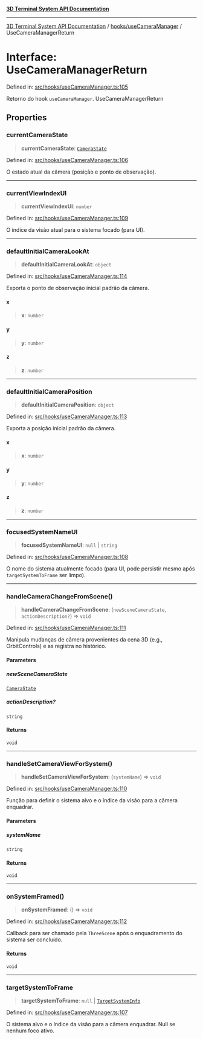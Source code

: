 [**3D Terminal System API Documentation**](../../../README.md)

***

[3D Terminal System API Documentation](../../../README.md) / [hooks/useCameraManager](../README.md) / UseCameraManagerReturn

# Interface: UseCameraManagerReturn

Defined in: [src/hooks/useCameraManager.ts:105](https://github.com/Dicommunitas/ThreeJS_Terminal_3D/blob/824631c882bd29351bc730ad23d22c22cce24127/src/hooks/useCameraManager.ts#L105)

Retorno do hook `useCameraManager`.
 UseCameraManagerReturn

## Properties

### currentCameraState

> **currentCameraState**: [`CameraState`](../../../lib/types/interfaces/CameraState.md)

Defined in: [src/hooks/useCameraManager.ts:106](https://github.com/Dicommunitas/ThreeJS_Terminal_3D/blob/824631c882bd29351bc730ad23d22c22cce24127/src/hooks/useCameraManager.ts#L106)

O estado atual da câmera (posição e ponto de observação).

***

### currentViewIndexUI

> **currentViewIndexUI**: `number`

Defined in: [src/hooks/useCameraManager.ts:109](https://github.com/Dicommunitas/ThreeJS_Terminal_3D/blob/824631c882bd29351bc730ad23d22c22cce24127/src/hooks/useCameraManager.ts#L109)

O índice da visão atual para o sistema focado (para UI).

***

### defaultInitialCameraLookAt

> **defaultInitialCameraLookAt**: `object`

Defined in: [src/hooks/useCameraManager.ts:114](https://github.com/Dicommunitas/ThreeJS_Terminal_3D/blob/824631c882bd29351bc730ad23d22c22cce24127/src/hooks/useCameraManager.ts#L114)

Exporta o ponto de observação inicial padrão da câmera.

#### x

> **x**: `number`

#### y

> **y**: `number`

#### z

> **z**: `number`

***

### defaultInitialCameraPosition

> **defaultInitialCameraPosition**: `object`

Defined in: [src/hooks/useCameraManager.ts:113](https://github.com/Dicommunitas/ThreeJS_Terminal_3D/blob/824631c882bd29351bc730ad23d22c22cce24127/src/hooks/useCameraManager.ts#L113)

Exporta a posição inicial padrão da câmera.

#### x

> **x**: `number`

#### y

> **y**: `number`

#### z

> **z**: `number`

***

### focusedSystemNameUI

> **focusedSystemNameUI**: `null` \| `string`

Defined in: [src/hooks/useCameraManager.ts:108](https://github.com/Dicommunitas/ThreeJS_Terminal_3D/blob/824631c882bd29351bc730ad23d22c22cce24127/src/hooks/useCameraManager.ts#L108)

O nome do sistema atualmente focado (para UI, pode persistir mesmo após `targetSystemToFrame` ser limpo).

***

### handleCameraChangeFromScene()

> **handleCameraChangeFromScene**: (`newSceneCameraState`, `actionDescription?`) => `void`

Defined in: [src/hooks/useCameraManager.ts:111](https://github.com/Dicommunitas/ThreeJS_Terminal_3D/blob/824631c882bd29351bc730ad23d22c22cce24127/src/hooks/useCameraManager.ts#L111)

Manipula mudanças de câmera provenientes da cena 3D (e.g., OrbitControls) e as registra no histórico.

#### Parameters

##### newSceneCameraState

[`CameraState`](../../../lib/types/interfaces/CameraState.md)

##### actionDescription?

`string`

#### Returns

`void`

***

### handleSetCameraViewForSystem()

> **handleSetCameraViewForSystem**: (`systemName`) => `void`

Defined in: [src/hooks/useCameraManager.ts:110](https://github.com/Dicommunitas/ThreeJS_Terminal_3D/blob/824631c882bd29351bc730ad23d22c22cce24127/src/hooks/useCameraManager.ts#L110)

Função para definir o sistema alvo e o índice da visão para a câmera enquadrar.

#### Parameters

##### systemName

`string`

#### Returns

`void`

***

### onSystemFramed()

> **onSystemFramed**: () => `void`

Defined in: [src/hooks/useCameraManager.ts:112](https://github.com/Dicommunitas/ThreeJS_Terminal_3D/blob/824631c882bd29351bc730ad23d22c22cce24127/src/hooks/useCameraManager.ts#L112)

Callback para ser chamado pela `ThreeScene` após o enquadramento do sistema ser concluído.

#### Returns

`void`

***

### targetSystemToFrame

> **targetSystemToFrame**: `null` \| [`TargetSystemInfo`](../../../lib/types/interfaces/TargetSystemInfo.md)

Defined in: [src/hooks/useCameraManager.ts:107](https://github.com/Dicommunitas/ThreeJS_Terminal_3D/blob/824631c882bd29351bc730ad23d22c22cce24127/src/hooks/useCameraManager.ts#L107)

O sistema alvo e o índice da visão para a câmera enquadrar. Null se nenhum foco ativo.
